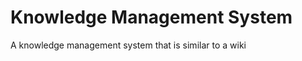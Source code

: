 Knowledge Management System
==================

A knowledge management system that is similar to a wiki